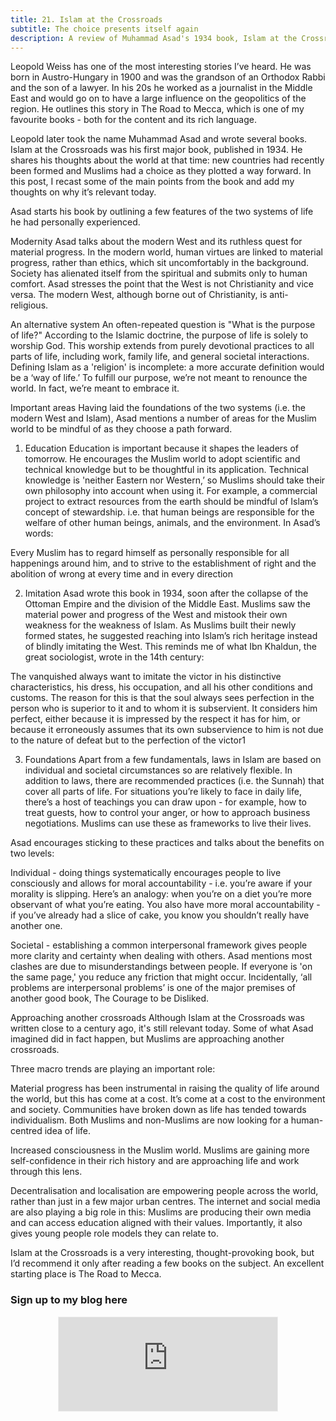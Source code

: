 ```yaml
---
title: 21. Islam at the Crossroads
subtitle: The choice presents itself again
description: A review of Muhammad Asad's 1934 book, Islam at the Crossroads
---
```


Leopold Weiss has one of the most interesting stories I’ve heard. He was born in Austro-Hungary in 1900 and was the grandson of an Orthodox Rabbi and the son of a lawyer. In his 20s he worked as a journalist in the Middle East and would go on to have a large influence on the geopolitics of the region. He outlines this story in The Road to Mecca, which is one of my favourite books - both for the content and its rich language.

Leopold later took the name Muhammad Asad and wrote several books. Islam at the Crossroads was his first major book, published in 1934. He shares his thoughts about the world at that time: new countries had recently been formed and Muslims had a choice as they plotted a way forward. In this post, I recast some of the main points from the book and add my thoughts on why it’s relevant today.

Asad starts his book by outlining a few features of the two systems of life he had personally experienced.

Modernity
Asad talks about the modern West and its ruthless quest for material progress. In the modern world, human virtues are linked to material progress, rather than ethics, which sit uncomfortably in the background. Society has alienated itself from the spiritual and submits only to human comfort. Asad stresses the point that the West is not Christianity and vice versa. The modern West, although borne out of Christianity, is anti-religious.

An alternative system
An often-repeated question is "What is the purpose of life?" According to the Islamic doctrine, the purpose of life is solely to worship God. This worship extends from purely devotional practices to all parts of life, including work, family life, and general societal interactions. Defining Islam as a 'religion' is incomplete: a more accurate definition would be a ‘way of life.’ To fulfill our purpose, we’re not meant to renounce the world. In fact, we’re meant to embrace it.

Important areas
Having laid the foundations of the two systems (i.e. the modern West and Islam), Asad mentions a number of areas for the Muslim world to be mindful of as they choose a path forward.

1. Education
Education is important because it shapes the leaders of tomorrow. He encourages the Muslim world to adopt scientific and technical knowledge but to be thoughtful in its application. Technical knowledge is 'neither Eastern nor Western,’ so Muslims should take their own philosophy into account when using it. For example, a commercial project to extract resources from the earth should be mindful of Islam’s concept of stewardship. i.e. that human beings are responsible for the welfare of other human beings, animals, and the environment. In Asad’s words:

Every Muslim has to regard himself as personally responsible for all happenings around him, and to strive to the establishment of right and the abolition of wrong at every time and in every direction

2. Imitation
Asad wrote this book in 1934, soon after the collapse of the Ottoman Empire and the division of the Middle East. Muslims saw the material power and progress of the West and mistook their own weakness for the weakness of Islam. As Muslims built their newly formed states, he suggested reaching into Islam’s rich heritage instead of blindly imitating the West. This reminds me of what Ibn Khaldun, the great sociologist, wrote in the 14th century:

The vanquished always want to imitate the victor in his distinctive characteristics, his dress, his occupation, and all his other conditions and customs. The reason for this is that the soul always sees perfection in the person who is superior to it and to whom it is subservient. It considers him perfect, either because it is impressed by the respect it has for him, or because it erroneously assumes that its own subservience to him is not due to the nature of defeat but to the perfection of the victor1

3. Foundations
Apart from a few fundamentals, laws in Islam are based on individual and societal circumstances so are relatively flexible. In addition to laws, there are recommended practices (i.e. the Sunnah) that cover all parts of life. For situations you’re likely to face in daily life, there’s a host of teachings you can draw upon - for example, how to treat guests, how to control your anger, or how to approach business negotiations. Muslims can use these as frameworks to live their lives.

Asad encourages sticking to these practices and talks about the benefits on two levels:

Individual - doing things systematically encourages people to live consciously and allows for moral accountability - i.e. you’re aware if your morality is slipping. Here’s an analogy: when you’re on a diet you’re more observant of what you’re eating. You also have more moral accountability - if you’ve already had a slice of cake, you know you shouldn’t really have another one.

Societal - establishing a common interpersonal framework gives people more clarity and certainty when dealing with others. Asad mentions most clashes are due to misunderstandings between people. If everyone is 'on the same page,' you reduce any friction that might occur. Incidentally, ‘all problems are interpersonal problems’ is one of the major premises of another good book, The Courage to be Disliked.

Approaching another crossroads
Although Islam at the Crossroads was written close to a century ago, it's still relevant today. Some of what Asad imagined did in fact happen, but Muslims are approaching another crossroads.

Three macro trends are playing an important role:

Material progress has been instrumental in raising the quality of life around the world, but this has come at a cost. It’s come at a cost to the environment and society. Communities have broken down as life has tended towards individualism. Both Muslims and non-Muslims are now looking for a human-centred idea of life.

Increased consciousness in the Muslim world. Muslims are gaining more self-confidence in their rich history and are approaching life and work through this lens.

Decentralisation and localisation are empowering people across the world, rather than just in a few major urban centres. The internet and social media are also playing a big role in this: Muslims are producing their own media and can access education aligned with their values. Importantly, it also gives young people role models they can relate to.

Islam at the Crossroads is a very interesting, thought-provoking book, but I’d recommend it only after reading a few books on the subject. An excellent starting place is The Road to Mecca.

### Sign up to my blog here
<div
  style="text-align:center;width:100%;">
<iframe src="https://taariq.substack.com/embed" width="350" height="150" style="border:1px solid #EEE; background:white; margin: 0 auto; dislay: block;" frameborder="0" scrolling="no"></iframe>

</div>
